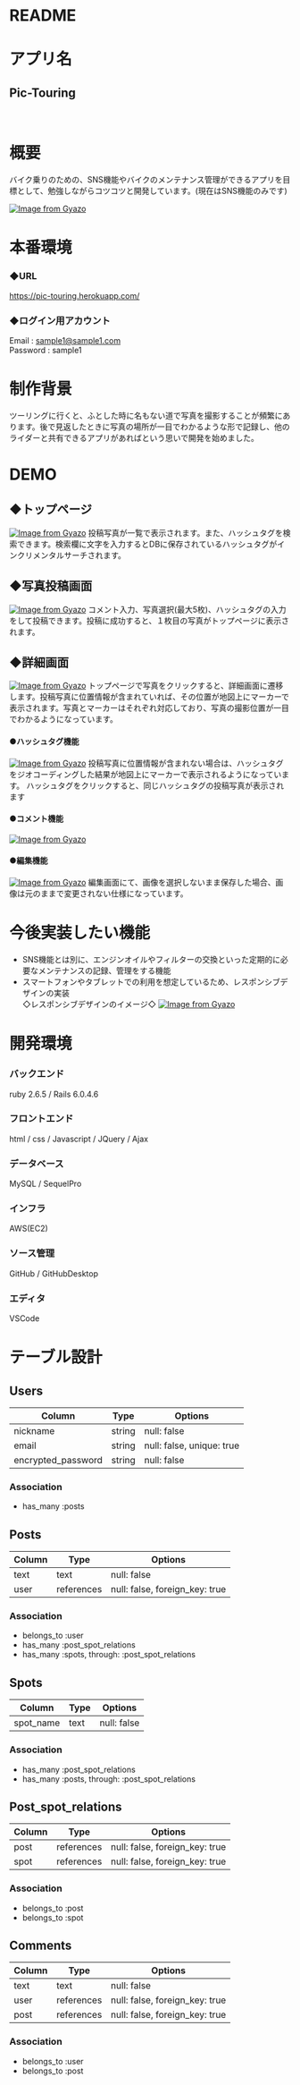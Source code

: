 # README

# アプリ名

## Pic-Touring
<br>

# 概要

バイク乗りのための、SNS機能やバイクのメンテナンス管理ができるアプリを目標として、勉強しながらコツコツと開発しています。(現在はSNS機能のみです)

[![Image from Gyazo](https://i.gyazo.com/1590a68b579b37d6eaeea091f33d62ea.png)](https://gyazo.com/1590a68b579b37d6eaeea091f33d62ea)

# 本番環境
### ◆URL
https://pic-touring.herokuapp.com/  
### ◆ログイン用アカウント  
Email : sample1@sample1.com  
Password : sample1

# 制作背景
ツーリングに行くと、ふとした時に名もない道で写真を撮影することが頻繁にあります。後で見返したときに写真の場所が一目でわかるような形で記録し、他のライダーと共有できるアプリがあればという思いで開発を始めました。
# DEMO
## ◆トップページ
[![Image from Gyazo](https://i.gyazo.com/8359c84b581748bcc2a833dc05361eaf.gif)](https://gyazo.com/8359c84b581748bcc2a833dc05361eaf)
投稿写真が一覧で表示されます。また、ハッシュタグを検索できます。検索欄に文字を入力するとDBに保存されているハッシュタグがインクリメンタルサーチされます。
## ◆写真投稿画面
[![Image from Gyazo](https://i.gyazo.com/f6e5936a68440fa171ca2528fe1ef783.gif)](https://gyazo.com/f6e5936a68440fa171ca2528fe1ef783)
コメント入力、写真選択(最大5枚)、ハッシュタグの入力をして投稿できます。投稿に成功すると、１枚目の写真がトップページに表示されます。
## ◆詳細画面
[![Image from Gyazo](https://i.gyazo.com/eecc9b602687ecd28c9ad888cc319e2d.gif)](https://gyazo.com/eecc9b602687ecd28c9ad888cc319e2d)
トップページで写真をクリックすると、詳細画面に遷移します。投稿写真に位置情報が含まれていれば、その位置が地図上にマーカーで表示されます。写真とマーカーはそれぞれ対応しており、写真の撮影位置が一目でわかるようになっています。
#### ●ハッシュタグ機能
[![Image from Gyazo](https://i.gyazo.com/6776af6c0403ba4a7ba35aefa9ae7243.gif)](https://gyazo.com/6776af6c0403ba4a7ba35aefa9ae7243)
投稿写真に位置情報が含まれない場合は、ハッシュタグをジオコーディングした結果が地図上にマーカーで表示されるようになっています。
ハッシュタグをクリックすると、同じハッシュタグの投稿写真が表示されます
#### ●コメント機能
[![Image from Gyazo](https://i.gyazo.com/41fb8433024c12a5be4878f8a16ec963.gif)](https://gyazo.com/41fb8433024c12a5be4878f8a16ec963)
#### ●編集機能
[![Image from Gyazo](https://i.gyazo.com/3ebb48f1a3b010cd38d9d36ac4074b6d.gif)](https://gyazo.com/3ebb48f1a3b010cd38d9d36ac4074b6d)
編集画面にて、画像を選択しないまま保存した場合、画像は元のままで変更されない仕様になっています。 

# 今後実装したい機能
- SNS機能とは別に、エンジンオイルやフィルターの交換といった定期的に必要なメンテナンスの記録、管理をする機能
- スマートフォンやタブレットでの利用を想定しているため、レスポンシブデザインの実装<br>
◇レスポンシブデザインのイメージ◇
[![Image from Gyazo](https://i.gyazo.com/1de30d530c5405394bcd0e0f0608040f.gif)](https://gyazo.com/1de30d530c5405394bcd0e0f0608040f)

# 開発環境
### バックエンド
ruby 2.6.5 / Rails 6.0.4.6
### フロントエンド
html / css / Javascript / JQuery / Ajax
### データベース
MySQL / SequelPro
### インフラ
AWS(EC2)
### ソース管理
GitHub / GitHubDesktop
### エディタ
VSCode

 
# テーブル設計

## Users

|Column            |Type  |Options                  |
|------------------|------|-------------------------|
|nickname          |string|null: false              |
|email             |string|null: false, unique: true|
|encrypted_password|string|null: false              |

### Association
- has_many :posts

## Posts

|Column         |Type       |Options                       |
|---------------|-----------|------------------------------|
|text           |text       |null: false                   |
|user           |references |null: false, foreign_key: true|

### Association
- belongs_to :user
- has_many :post_spot_relations
- has_many :spots, through: :post_spot_relations

## Spots

|Column    |Type      |Options     |
|----------|----------|------------|
|spot_name |text      |null: false |

### Association
- has_many :post_spot_relations
- has_many :posts, through: :post_spot_relations

## Post_spot_relations

|Column        |Type      |Options                       |
|--------------|----------|------------------------------|
|post          |references|null: false, foreign_key: true|
|spot          |references|null: false, foreign_key: true|

### Association
- belongs_to :post
- belongs_to :spot

## Comments

|Column        |Type      |Options                       |
|--------------|----------|------------------------------|
|text          |text      |null: false                   |
|user          |references|null: false, foreign_key: true|
|post          |references|null: false, foreign_key: true|

### Association
- belongs_to :user
- belongs_to :post

